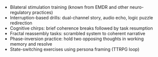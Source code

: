 - Bilateral stimulation training (known from EMDR and other neuro-regulatory practices)
- Interruption-based drills: dual-channel story, audio echo, logic puzzle redirection
- Cognitive chirps: brief coherence breaks followed by task resumption
- Fractal reassembly tasks: scrambled system to coherent narrative
- Phase-inversion practice: hold two opposing thoughts in working memory and resolve
- State-switching exercises using persona framing (TTRPG loop)
